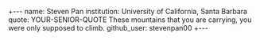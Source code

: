 +---
name: Steven Pan
institution: University of California, Santa Barbara
quote: YOUR-SENIOR-QUOTE These mountains that you are carrying, you were only supposed to climb.
github_user: stevenpan00
+---